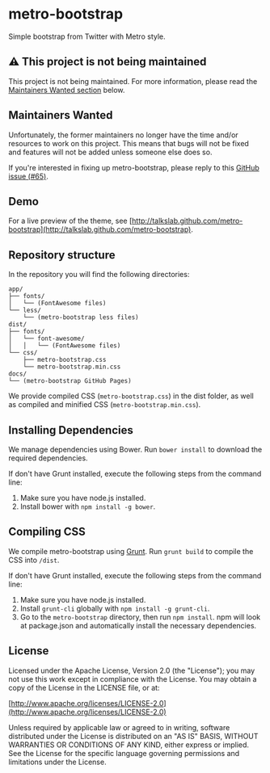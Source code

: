 ﻿# metro-bootstrap

Simple bootstrap from Twitter with Metro style.

## ⚠ This project is not being maintained

This project is not being maintained. For more information, please read the [Maintainers Wanted section](#maintainers-wanted) below.

## Maintainers Wanted

Unfortunately, the former maintainers no longer have the time and/or resources to work on this project. This means that bugs will not be fixed and features will not be added unless someone else does so.

If you're interested in fixing up metro-bootstrap, please reply to this [GitHub issue (#65)](https://github.com/TalksLab/metro-bootstrap/issues/65).

## Demo

For a live preview of the theme, see [http://talkslab.github.com/metro-bootstrap](http://talkslab.github.com/metro-bootstrap).

## Repository structure

In the repository you will find the following directories:

    app/
    ├── fonts/
    │   └── (FontAwesome files)
    └── less/
        └── (metro-bootstrap less files)
    dist/
    ├── fonts/
    │   └── font-awesome/
    │   │   └── (FontAwesome files)
    └── css/
        ├── metro-bootstrap.css
        └── metro-bootstrap.min.css
    docs/
    └── (metro-bootstrap GitHub Pages)

We provide compiled CSS (`metro-bootstrap.css`) in the dist folder, as well as compiled and minified CSS (`metro-bootstrap.min.css`).

## Installing Dependencies

We manage dependencies using Bower.
Run `bower install` to download the required dependencies.

If don't have Grunt installed, execute the following steps from the command line:

1. Make sure you have node.js installed.
2. Install bower with `npm install -g bower`.

## Compiling CSS

We compile metro-bootstrap using [Grunt](http://gruntjs.com/).
Run `grunt build` to compile the CSS into `/dist`.

If don't have Grunt installed, execute the following steps from the command line:

1. Make sure you have node.js installed.
2. Install `grunt-cli` globally with `npm install -g grunt-cli`.
3. Go to the `metro-bootstrap` directory, then run `npm install`. npm will look at package.json and automatically install the necessary dependencies.

## License

Licensed under the Apache License, Version 2.0 (the "License"); you may not use this work except in compliance with the License. You may obtain a copy of the License in the LICENSE file, or at:

[http://www.apache.org/licenses/LICENSE-2.0](http://www.apache.org/licenses/LICENSE-2.0)

Unless required by applicable law or agreed to in writing, software distributed under the License is distributed on an "AS IS" BASIS, WITHOUT WARRANTIES OR CONDITIONS OF ANY KIND, either express or implied. See the License for the specific language governing permissions and limitations under the License.

